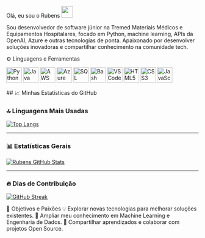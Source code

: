 Olá, eu sou o Rubens <img src="https://raw.githubusercontent.com/MartinHeinz/MartinHeinz/master/wave.gif" width="30px">


Sou desenvolvedor de software júnior na Tremed Materiais Médicos e Equipamentos Hospitalares, focado em Python, machine learning, APIs da OpenAI, Azure e outras tecnologias de ponta. Apaixonado por desenvolver soluções inovadoras e compartilhar conhecimento na comunidade tech.

⚙️ Linguagens e Ferramentas
<p align="left"> <img src="https://cdn.jsdelivr.net/gh/devicons/devicon/icons/python/python-original.svg" alt="Python" width="40" height="40"/> <img src="https://cdn.jsdelivr.net/gh/devicons/devicon/icons/java/java-original.svg" alt="Java" width="40" height="40"/> <img src="https://cdn.jsdelivr.net/gh/devicons/devicon/icons/amazonwebservices/amazonwebservices-original-wordmark.svg" alt="AWS" width="40" height="40"/> <img src="https://cdn.jsdelivr.net/gh/devicons/devicon/icons/azure/azure-original.svg" alt="Azure" width="40" height="40"/> <img src="https://cdn.jsdelivr.net/gh/devicons/devicon/icons/postgresql/postgresql-original.svg" alt="SQL" width="40" height="40"/> <img src="https://cdn.jsdelivr.net/gh/devicons/devicon/icons/bash/bash-original.svg" alt="Bash" width="40" height="40"/> <img src="https://cdn.jsdelivr.net/gh/devicons/devicon/icons/vscode/vscode-original.svg" alt="VSCode" width="40" height="40"/> <img src="https://cdn.jsdelivr.net/gh/devicons/devicon/icons/html5/html5-original.svg" alt="HTML5" width="40" height="40"/> <img src="https://cdn.jsdelivr.net/gh/devicons/devicon/icons/css3/css3-original.svg" alt="CSS3" width="40" height="40"/> <img src="https://cdn.jsdelivr.net/gh/devicons/devicon/icons/javascript/javascript-original.svg" alt="JavaScript" width="40" height="40"/> </p>
## 📈 Minhas Estatísticas do GitHub

### 🔝 Linguagens Mais Usadas
[![Top Langs](https://github-readme-stats.vercel.app/api/top-langs/?username=BytesAndTracks&layout=compact&theme=radical)](https://github.com/anuraghazra/github-readme-stats)

---

### 📊 Estatísticas Gerais
[![Rubens GitHub Stats](https://github-readme-stats.vercel.app/api?username=BytesAndTracks&show_icons=true&theme=radical)](https://github.com/anuraghazra/github-readme-stats)

---

### 🔥 Dias de Contribuição
[![GitHub Streak](https://github-readme-streak-stats.herokuapp.com/?user=BytesAndTracks&theme=dark)](https://github.com/denvercoder1/github-readme-streak-stats)

🎯 Objetivos e Paixões
💡 Explorar novas tecnologias para melhorar soluções existentes.
🌟 Ampliar meu conhecimento em Machine Learning e Engenharia de Dados.
🤝 Compartilhar aprendizados e colaborar com projetos Open Source.
